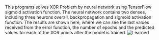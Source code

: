 This programs solves XOR Problem by neural network using TensorFlow sigmoid activation function. 
The neural network contains two denses, including three neurons overall, backpropagation and sigmoid activation function.
The results are shown here, where we can see the last values received from the error function, the number of epochs and the predicted values for each of the XOR points after the model is trained. 
![Learned](https://github.com/StanMako/XOR_Problem_solution_TensorFlow/assets/155457917/7f9fd667-b085-4ed6-bc71-f2d8369e28c6)
